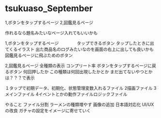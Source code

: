 # tsukuaso_September

1,ボタンをタップするページ
2,図鑑見るページ

作れるなら題名みたいなページ入れてもいいかも


1,ボタンをタップするページ
　　　　タップできるボタン
      タップしたときに出てくるイラスト
      出た商品名のログみたいなのを画面の右上に出しても良いかも
      図鑑見るページに飛ぶためのボタン

2,図鑑見るページ
        全種類の表示
        コンプリート率
        ボタンをタップするページに戻るボタン
        何回押したか
        この種類は何回出現したかとか
        まだ出てないやつとかは？？？で表示

１タップで初期データ、初期化、状態管理変数入れるファイル
2描画ファイル
3メインファイル
4イベントとかの動作ファイルロジックファイル

やること
        ファイル分割
        ラーメンの種類増やす
        画像の追加
        日本語対応化
        UI/UXの改良
        ガチャの設定をイメージに寄せていく
